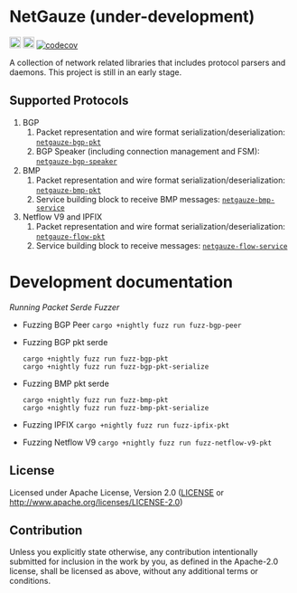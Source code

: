 # NetGauze (under-development)

[<img alt="github" src="https://img.shields.io/badge/github-netgauze/netgauze-8da0cb??style=for-the-badge&labelColor=555555&logo=github" height="20">](https://github.com/NetGauze/NetGauze)
[<img alt="build status" src="https://img.shields.io/github/actions/workflow/status/NetGauze/NetGauze/ci.yml?branch=main&style=for-the-badge" height="20">](https://github.com/NetGauze/NetGauze/actions?query=branch%3Amain)
[![codecov](https://codecov.io/gh/NetGauze/NetGauze/graph/badge.svg?token=QYU92L6YZJ)](https://codecov.io/gh/NetGauze/NetGauze)

A collection of network related libraries that includes protocol parsers and daemons.
This project is still in an early stage.

## Supported Protocols

1. BGP
    1. Packet representation and wire format
       serialization/deserialization: [`netgauze-bgp-pkt`](crates/bgp-pkt/README.md)
    2. BGP Speaker (including connection management and FSM): [`netgauze-bgp-speaker`](crates/bgp-speaker/README.md)
2. BMP
    1. Packet representation and wire format
       serialization/deserialization: [`netgauze-bmp-pkt`](crates/bmp-pkt/README.md)
    2. Service building block to receive BMP messages: [`netgauze-bmp-service`](crates/bmp-service/README.md)
3. Netflow V9 and IPFIX
    1. Packet representation and wire format
       serialization/deserialization: [`netgauze-flow-pkt`](crates/flow-pkt/README.md)
    2. Service building block to receive messages: [`netgauze-flow-service`](crates/flow-service/README.md)

# Development documentation

*Running Packet Serde Fuzzer*

- Fuzzing BGP Peer
  ```cargo +nightly fuzz run fuzz-bgp-peer```

- Fuzzing BGP pkt serde
  ```
  cargo +nightly fuzz run fuzz-bgp-pkt
  cargo +nightly fuzz run fuzz-bgp-pkt-serialize
  ```

- Fuzzing BMP pkt serde
  ```
  cargo +nightly fuzz run fuzz-bmp-pkt
  cargo +nightly fuzz run fuzz-bmp-pkt-serialize
  ```

- Fuzzing IPFIX
  ```cargo +nightly fuzz run fuzz-ipfix-pkt```

- Fuzzing Netflow V9
  ```cargo +nightly fuzz run fuzz-netflow-v9-pkt```

## License

Licensed under Apache License, Version 2.0 ([LICENSE](LICENSE) or http://www.apache.org/licenses/LICENSE-2.0)

## Contribution

Unless you explicitly state otherwise, any contribution intentionally submitted
for inclusion in the work by you, as defined in the Apache-2.0 license, shall be
licensed as above, without any additional terms or conditions.
